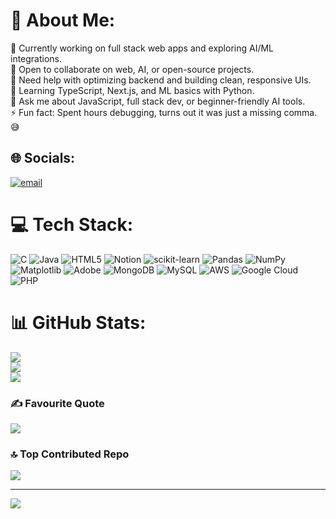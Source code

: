 
# 💫 About Me:
🔭 Currently working on full stack web apps and exploring AI/ML integrations.<br>👯 Open to collaborate on web, AI, or open-source projects.<br>🤝 Need help with optimizing backend and building clean, responsive UIs.<br>🌱 Learning TypeScript, Next.js, and ML basics with Python.<br>💬 Ask me about JavaScript, full stack dev, or beginner-friendly AI tools.<br>⚡ Fun fact: Spent hours debugging, turns out it was just a missing comma. 😅


## 🌐 Socials:
[![email](https://img.shields.io/badge/Email-D14836?logo=gmail&logoColor=white)](mailto:229x1a2856@gprec.ac.in) 

# 💻 Tech Stack:
![C](https://img.shields.io/badge/c-%2300599C.svg?style=for-the-badge&logo=c&logoColor=white) ![Java](https://img.shields.io/badge/java-%23ED8B00.svg?style=for-the-badge&logo=openjdk&logoColor=white) ![HTML5](https://img.shields.io/badge/html5-%23E34F26.svg?style=for-the-badge&logo=html5&logoColor=white) ![Notion](https://img.shields.io/badge/Notion-%23000000.svg?style=for-the-badge&logo=notion&logoColor=white) ![scikit-learn](https://img.shields.io/badge/scikit--learn-%23F7931E.svg?style=for-the-badge&logo=scikit-learn&logoColor=white) ![Pandas](https://img.shields.io/badge/pandas-%23150458.svg?style=for-the-badge&logo=pandas&logoColor=white) ![NumPy](https://img.shields.io/badge/numpy-%23013243.svg?style=for-the-badge&logo=numpy&logoColor=white) ![Matplotlib](https://img.shields.io/badge/Matplotlib-%23ffffff.svg?style=for-the-badge&logo=Matplotlib&logoColor=black) ![Adobe](https://img.shields.io/badge/adobe-%23FF0000.svg?style=for-the-badge&logo=adobe&logoColor=white) ![MongoDB](https://img.shields.io/badge/MongoDB-%234ea94b.svg?style=for-the-badge&logo=mongodb&logoColor=white) ![MySQL](https://img.shields.io/badge/mysql-4479A1.svg?style=for-the-badge&logo=mysql&logoColor=white) ![AWS](https://img.shields.io/badge/AWS-%23FF9900.svg?style=for-the-badge&logo=amazon-aws&logoColor=white) ![Google Cloud](https://img.shields.io/badge/GoogleCloud-%234285F4.svg?style=for-the-badge&logo=google-cloud&logoColor=white) ![PHP](https://img.shields.io/badge/php-%23777BB4.svg?style=for-the-badge&logo=php&logoColor=white)
# 📊 GitHub Stats:
![](https://github-readme-stats.vercel.app/api?username=uday2856&theme=solarized-light&hide_border=false&include_all_commits=false&count_private=false)<br/>
![](https://nirzak-streak-stats.vercel.app/?user=uday2856&theme=solarized-light&hide_border=false)<br/>
![](https://github-readme-stats.vercel.app/api/top-langs/?username=uday2856&theme=solarized-light&hide_border=false&include_all_commits=false&count_private=false&layout=compact)

### ✍️ Favourite Quote
![](https://quotes-github-readme.vercel.app/api?type=horizontal&theme=radical)

### 🔝 Top Contributed Repo
![](https://github-contributor-stats.vercel.app/api?username=uday2856&limit=5&theme=dark&combine_all_yearly_contributions=true)

---
[![](https://visitcount.itsvg.in/api?id=uday2856&icon=0&color=0)](https://visitcount.itsvg.in)

<!-- Proudly created with GPRM ( https://gprm.itsvg.in ) -->
